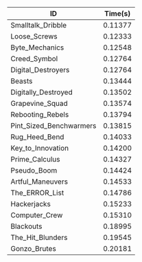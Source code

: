 |ID|Time(s)|
|-|-|
|Smalltalk_Dribble|0.11377|
|Loose_Screws|0.12333|
|Byte_Mechanics|0.12548|
|Creed_Symbol|0.12764|
|Digital_Destroyers|0.12764|
|Beasts|0.13444|
|Digitally_Destroyed|0.13502|
|Grapevine_Squad|0.13574|
|Rebooting_Rebels|0.13794|
|Pint_Sized_Benchwarmers|0.13815|
|Rug_Heed_Bend|0.14033|
|Key_to_Innovation|0.14200|
|Prime_Calculus|0.14327|
|Pseudo_Boom|0.14424|
|Artful_Maneuvers|0.14533|
|The_ERROR_List|0.14786|
|Hackerjacks|0.15233|
|Computer_Crew|0.15310|
|Blackouts|0.18995|
|The_Hit_Blunders|0.19545|
|Gonzo_Brutes|0.20181|
